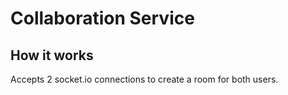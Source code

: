 # Collaboration Service

## How it works
Accepts 2 socket.io connections to create a room for both users.